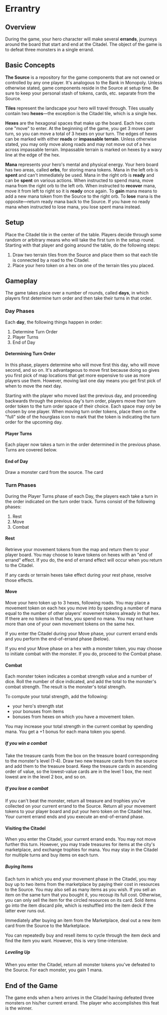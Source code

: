 # Errantry

## Overview

During the game, your hero character will make several **errands**, journeys around the board that start and end at the Citadel. The object of the game is to defeat three monsters in a single errand.

## Basic Concepts

**The Source** is a repository for the game components that are not owned or controlled by any one player. It's analogous to the Bank in Monopoly. Unless otherwise stated, game components reside in the Source at setup time. Be sure to keep your personal stash of tokens, cards, etc. separate from the Source.

**Tiles** represent the landscape your hero will travel through. Tiles usually contain two **hexes**—the exception is the Citadel tile, which is a single hex.

**Hexes** are the hexagonal spaces that make up the board. Each hex costs one "move" to enter. At the beginning of the game, you get 3 moves per turn, so you can move a total of 3 hexes on your turn. The edges of hexes can be marked with either **roads** or **impassable terrain**. Unless otherwise stated, you may only move along roads and may not move out of a hex across impassable terrain. Impassable terrain is marked on hexes by a wavy line at the edge of the hex.

**Mana** represents your hero's mental and physical energy. Your hero board has two areas, called **orbs**, for storing mana tokens. Mana in the left orb is **spent** and can't immediately be used. Mana in the right orb is **ready** and can be **spent** on various actions. When instructed to spend mana, move mana from the right orb to the left orb. When instructed to **recover** mana, move it from left to right so it is **ready** once again. To **gain** mana means to add a new mana token from the Source to the right orb. To **lose** mana is the opposite—return ready mana back to the Source. If you have no ready mana when instructed to lose mana, you lose spent mana instead.

## Setup

Place the Citadel tile in the center of the table. Players decide through some random or arbitrary means who will take the first turn in the setup round. Starting with that player and going around the table, do the following steps:

1. Draw two terrain tiles from the Source and place them so that each tile is connected by a road to the Citadel.
2. Place your hero token on a hex on one of the terrain tiles you placed.

## Gameplay

The game takes place over a number of rounds, called **days**, in which players first determine turn order and then take their turns in that order.

### Day Phases

Each **day**, the following things happen in order:

1. Determine Turn Order
2. Player Turns
3. End of Day

#### Determining Turn Order

In this phase, players determine who will move first this day, who will move second, and so on. It's advantageous to move first because doing so gives you first pick of map locations that get more expensive to use as more players use them. However, moving last one day means you get first pick of when to move the next day.

Starting with the player who moved last the previous day, and proceeding backwards through the previous day's turn order, players move their turn order token to the turn order space of their choice. Each space may only be chosen by one player. When moving turn order tokens, place them on the "full" side of the hourglass icon to mark that the token is indicating the turn order for the upcoming day.

#### Player Turns

Each player now takes a turn in the order determined in the previous phase. Turns are covered below.

#### End of Day

Draw a monster card from the source. The card

### Turn Phases

During the Player Turns phase of each Day, the players each take a turn in the order indicated on the turn order track. Turns consist of the following phases:

1. Rest
2. Move
3. Combat

#### Rest

Retrieve your movement tokens from the map and return them to your player board. You may choose to leave tokens on hexes with an "end of errand" effect. If you do, the end of errand effect will occur when you return to the Citadel.

If any cards or terrain hexes take effect during your rest phase, resolve those effects.

#### Move

Move your hero token up to 3 hexes, following roads. You may place a movement token on each hex you move into by spending a number of mana equal to the number of other players' movement tokens already in that hex. If there are no tokens in that hex, you spend no mana. You may not have more than one of your own movement tokens on the same hex.

If you enter the Citadel during your Move phase, your current errand ends and you perform the end-of-errand phase (below).

If you end your Move phase on a hex with a monster token, you may choose to initiate combat with the monster. If you do, proceed to the Combat phase.

#### Combat

Each monster token indicates a combat strength value and a number of dice. Roll the number of dice indicated, and add the total to the monster's combat strength. The result is the monster's total strength.

To compute your total strength, add the following:
- your hero's strength stat
- your bonuses from items
- bonuses from hexes on which you have a movement token.

You may increase your total strength in the current combat by spending mana. You get a +1 bonus for each mana token you spend.

##### If you win a combat

Take the treasure cards from the box on the treasure board corresponding to the monster's level (1-4). Draw two new treasure cards from the source and add them to the treasure board. Keep the treasure cards in ascending order of value, so the lowest-value cards are in the level 1 box, the next lowest are in the level 2 box, and so on.

##### If you lose a combat

If you can't beat the monster, return all treasure and trophies you've collected on your current errand to the Source. Return all your movement tokens to your player board and put your hero token on the Citadel hex. Your current errand ends and you execute an end-of-errand phase.

#### Visiting the Citadel

When you enter the Citadel, your current errand ends. You may not move further this turn. However, you may trade treasures for items at the city's marketplace, and exchange trophies for mana. You may stay in the Citadel for multiple turns and buy items on each turn.

##### Buying Items

Each turn in which you end your movement phase in the Citadel, you may buy up to two items from the marketplace by paying their cost in resources to the Source. You may also sell as many items as you wish. If you sell an item on the same turn that you bought it, you recoup its full cost. Otherwise, you can only sell the item for the circled resources on its card. Sold items go into the item discard pile, which is reshuffled into the item deck if the latter ever runs out.

Immediately after buying an item from the Marketplace, deal out a new item card from the Source to the Marketplace.

You can repeatedly buy and resell items to cycle through the item deck and find the item you want. However, this is very time-intensive.

##### Leveling Up

When you enter the Citadel, return all monster tokens you've defeated to the Source. For each monster, you gain 1 mana.

## End of the Game

The game ends when a hero arrives in the Citadel having defeated three monsters on his/her current errand. The player who accomplishes this feat is the winner.

